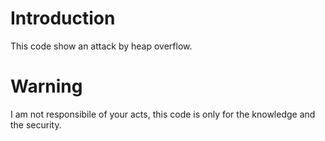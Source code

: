 # Introduction
This code show an attack by heap overflow.

# Warning
I am not responsibile of your acts, this code is only for the knowledge and the security.

